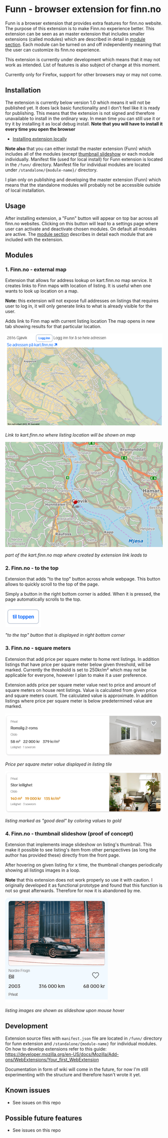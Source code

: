 # Funn - browser extension for finn.no
Funn is a browser extension that provides extra features for finn.no website. The purpose of this extension is to make Finn.no experience better. This extension can be seen as an master extension that includes smaller extensions (called modules) which are described in detail in [module section](#modules). Each module can be turned on and off independently meaning that the user can customize its finn.no experience.
 
This extension is currently under development which means that it may not work as intended. List of features is also subject of change at this moment.

Currently only for Firefox, support for other browsers may or may not come.

## Installation
The extension is currently below version 1.0 which means it will not be published yet. It does lack basic functionality and I don't feel like it is ready for publishing. This means that the extension is not signed and therefore unavailable to install in the ordinary way.
In mean time you can still use it or try it by installing it as local debug install. **Note that you will have to install it every time you open the browser**
- [Installing extension locally](https://developer.mozilla.org/en-US/docs/Mozilla/Add-ons/WebExtensions/Your_first_WebExtension#installing)

**Note also** that you can either install the master extension (Funn) which includes all of the modules (except [thumbnail slideshow](#4-finnno---thumbnail-slideshow-proof-of-concept) or each module individually. Manifest file (used for local install) for Funn extension is located in the `/funn/` directory. Manifest file for individual modules are located under `/standalone/{module-name}/` directory. 

I plan only on publishing and developing the master extension (Funn) which means that the standalone modules will probably not be accessible outside of local installation.

## Usage
After installing extension, a "Funn" button will appear on top bar across all finn.no websites. Clicking on this button will lead to a settings page where user can activate and deactivate chosen modules. On default all modules are active. The [module section](#modules) describes in detail each module that are included with the extension.

## Modules
### 1. Finn.no - external map
Extension that allows for address lookup on kart.finn.no map service. It creates links to Finn maps with location of listing. It is useful when one wants to look up location on a map.

**Note:** this extension will not expose full addresses on listings that requires user to log in, it will only generate links to what is already visible for the user.

Adds link to Finn map with current listing location
The map opens in new tab showing results for that particular location.

![link to external map created by extension](/assets/img01-externalMap.png)

*Link to kart.finn.no where listing location will be shown on map*

![External map where created by extension link leads to](/assets/img02-externalMap.png)

*part of the kart.finn.no map where created by extension link leads to*


### 2. Finn.no - to the top
Extension that adds "to the top" button across whole webpage. This button allows to quickly scroll to the top of the page.

Simply a button in the right bottom corner is added. When it is pressed, the page automatically scrolls to the top.

!["to the top" button](/assets/img01-toTheTop.png)

*"to the top" button that is displayed in right bottom corner*

### 3. Finn.no - square meters
Extension that add price per square meter to home rent listings. In addition listings that have price per square meter below given threshold, will be marked. Currently the threshold is set to 250kr/m² which may not be applicable for everyone, however I plan to make it a user preference.

Extension adds price per square meter value next to price and amount of square meters on house rent listings. Value is calculated from given price and square meters count. The calculated value is approximate. In addition listings where price per square meter is below predetermined value are marked.

![price per square meter value displayed in listing tile](/assets/img01-squareMeters.png)

*Price per square meter value displayed in listing tile*

![listing marked as "good deal" by coloring values](/assets/img02-squareMeters.png)

*listing marked as "good deal" by coloring values to gold*

### 4. Finn.no - thumbnail slideshow (proof of concept)
Extension that implements image slideshow on listing's thumbnail. This make it possible to see listing's item from other perspectives (as long the author has provided these) directly from the front page. 

After hovering on given listing for x time, the thumbnail changes periodically showing all listings images in a loop.

**Note** that this extension does not work properly so use it with caution. I originally developed it as functional prototype and found that this function is not so great afterwards. Therefore for now it is abandoned by me.

![listing images are shown as slideshow upon mouse hover](/assets/img01-thumbnailSlideshow.gif)

*listing images are shown as slideshow upon mouse hover*

## Development
Extension source files with `manifest.json` file are located in `/funn/` directory for funn extension and `/standalone/{module-name}` for individual modules. On how to develop extensions refer to this guide: https://developer.mozilla.org/en-US/docs/Mozilla/Add-ons/WebExtensions/Your_first_WebExtension

Documentation in form of wiki will come in the future, for now I'm still experimenting with the structure and therefore hasn't wrote it yet. 

## Known issues
- See issues on this repo

## Possible future features
- See issues on this repo





